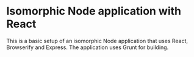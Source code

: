 Isomorphic Node application with React
======================================

This is a basic setup of an isomorphic Node application that uses React, Browserify and Express.
The application uses Grunt for building.

